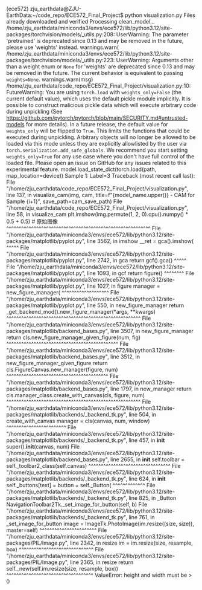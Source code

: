 (ece572) zju_earthdata@ZJU-EarthData:~/code_repo/ECE572_Final_Project$ python visualization.py 
Files already downloaded and verified
Processing clean_model...
/home/zju_earthdata/miniconda3/envs/ece572/lib/python3.12/site-packages/torchvision/models/_utils.py:208: UserWarning: The parameter 'pretrained' is deprecated since 0.13 and may be removed in the future, please use 'weights' instead.
  warnings.warn(
/home/zju_earthdata/miniconda3/envs/ece572/lib/python3.12/site-packages/torchvision/models/_utils.py:223: UserWarning: Arguments other than a weight enum or `None` for 'weights' are deprecated since 0.13 and may be removed in the future. The current behavior is equivalent to passing `weights=None`.
  warnings.warn(msg)
/home/zju_earthdata/code_repo/ECE572_Final_Project/visualization.py:10: FutureWarning: You are using `torch.load` with `weights_only=False` (the current default value), which uses the default pickle module implicitly. It is possible to construct malicious pickle data which will execute arbitrary code during unpickling (See https://github.com/pytorch/pytorch/blob/main/SECURITY.md#untrusted-models for more details). In a future release, the default value for `weights_only` will be flipped to `True`. This limits the functions that could be executed during unpickling. Arbitrary objects will no longer be allowed to be loaded via this mode unless they are explicitly allowlisted by the user via `torch.serialization.add_safe_globals`. We recommend you start setting `weights_only=True` for any use case where you don't have full control of the loaded file. Please open an issue on GitHub for any issues related to this experimental feature.
  model.load_state_dict(torch.load(path, map_location=device))
Sample 1: Label=3
Traceback (most recent call last):
  File "/home/zju_earthdata/code_repo/ECE572_Final_Project/visualization.py", line 137, in <module>
    visualize_cam(img, cam, title=f"{model_name.upper()} - CAM for Sample {i+1}", save_path=cam_save_path)
  File "/home/zju_earthdata/code_repo/ECE572_Final_Project/visualization.py", line 58, in visualize_cam
    plt.imshow(img.permute(1, 2, 0).cpu().numpy() * 0.5 + 0.5)  # 原始图像
    ^^^^^^^^^^^^^^^^^^^^^^^^^^^^^^^^^^^^^^^^^^^^^^^^^^^^^^^^^^
  File "/home/zju_earthdata/miniconda3/envs/ece572/lib/python3.12/site-packages/matplotlib/pyplot.py", line 3562, in imshow
    __ret = gca().imshow(
            ^^^^^
  File "/home/zju_earthdata/miniconda3/envs/ece572/lib/python3.12/site-packages/matplotlib/pyplot.py", line 2742, in gca
    return gcf().gca()
           ^^^^^
  File "/home/zju_earthdata/miniconda3/envs/ece572/lib/python3.12/site-packages/matplotlib/pyplot.py", line 1093, in gcf
    return figure()
           ^^^^^^^^
  File "/home/zju_earthdata/miniconda3/envs/ece572/lib/python3.12/site-packages/matplotlib/pyplot.py", line 1027, in figure
    manager = new_figure_manager(
              ^^^^^^^^^^^^^^^^^^^
  File "/home/zju_earthdata/miniconda3/envs/ece572/lib/python3.12/site-packages/matplotlib/pyplot.py", line 550, in new_figure_manager
    return _get_backend_mod().new_figure_manager(*args, **kwargs)
           ^^^^^^^^^^^^^^^^^^^^^^^^^^^^^^^^^^^^^^^^^^^^^^^^^^^^^^
  File "/home/zju_earthdata/miniconda3/envs/ece572/lib/python3.12/site-packages/matplotlib/backend_bases.py", line 3507, in new_figure_manager
    return cls.new_figure_manager_given_figure(num, fig)
           ^^^^^^^^^^^^^^^^^^^^^^^^^^^^^^^^^^^^^^^^^^^^^
  File "/home/zju_earthdata/miniconda3/envs/ece572/lib/python3.12/site-packages/matplotlib/backend_bases.py", line 3512, in new_figure_manager_given_figure
    return cls.FigureCanvas.new_manager(figure, num)
           ^^^^^^^^^^^^^^^^^^^^^^^^^^^^^^^^^^^^^^^^^
  File "/home/zju_earthdata/miniconda3/envs/ece572/lib/python3.12/site-packages/matplotlib/backend_bases.py", line 1797, in new_manager
    return cls.manager_class.create_with_canvas(cls, figure, num)
           ^^^^^^^^^^^^^^^^^^^^^^^^^^^^^^^^^^^^^^^^^^^^^^^^^^^^^^
  File "/home/zju_earthdata/miniconda3/envs/ece572/lib/python3.12/site-packages/matplotlib/backends/_backend_tk.py", line 504, in create_with_canvas
    manager = cls(canvas, num, window)
              ^^^^^^^^^^^^^^^^^^^^^^^^
  File "/home/zju_earthdata/miniconda3/envs/ece572/lib/python3.12/site-packages/matplotlib/backends/_backend_tk.py", line 457, in __init__
    super().__init__(canvas, num)
  File "/home/zju_earthdata/miniconda3/envs/ece572/lib/python3.12/site-packages/matplotlib/backend_bases.py", line 2655, in __init__
    self.toolbar = self._toolbar2_class(self.canvas)
                   ^^^^^^^^^^^^^^^^^^^^^^^^^^^^^^^^^
  File "/home/zju_earthdata/miniconda3/envs/ece572/lib/python3.12/site-packages/matplotlib/backends/_backend_tk.py", line 624, in __init__
    self._buttons[text] = button = self._Button(
                                   ^^^^^^^^^^^^^
  File "/home/zju_earthdata/miniconda3/envs/ece572/lib/python3.12/site-packages/matplotlib/backends/_backend_tk.py", line 825, in _Button
    NavigationToolbar2Tk._set_image_for_button(self, b)
  File "/home/zju_earthdata/miniconda3/envs/ece572/lib/python3.12/site-packages/matplotlib/backends/_backend_tk.py", line 761, in _set_image_for_button
    image = ImageTk.PhotoImage(im.resize((size, size)), master=self)
                               ^^^^^^^^^^^^^^^^^^^^^^^
  File "/home/zju_earthdata/miniconda3/envs/ece572/lib/python3.12/site-packages/PIL/Image.py", line 2342, in resize
    im = im.resize(size, resample, box)
         ^^^^^^^^^^^^^^^^^^^^^^^^^^^^^^
  File "/home/zju_earthdata/miniconda3/envs/ece572/lib/python3.12/site-packages/PIL/Image.py", line 2365, in resize
    return self._new(self.im.resize(size, resample, box))
                     ^^^^^^^^^^^^^^^^^^^^^^^^^^^^^^^^^^^
ValueError: height and width must be > 0
